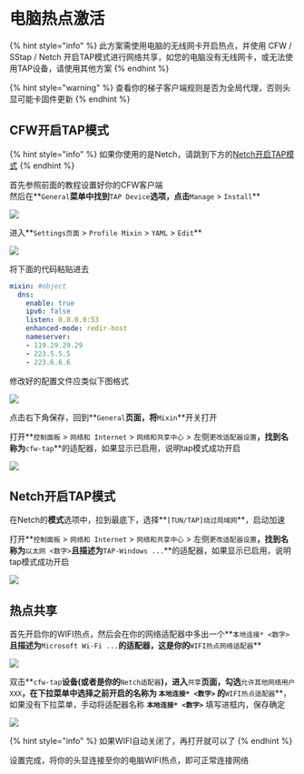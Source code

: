 # 电脑热点激活

{% hint style="info" %}
此方案需使用电脑的无线网卡开启热点，并使用 CFW / SStap / Netch 开启TAP模式进行网络共享，如您的电脑没有无线网卡，或无法使用TAP设备，请使用其他方案
{% endhint %}

{% hint style="warning" %}
查看你的梯子客户端规则是否为全局代理，否则头显可能卡固件更新
{% endhint %}

## CFW开启TAP模式

{% hint style="info" %}
如果你使用的是Netch，请跳到下方的[Netch开启TAP模式](https://app.gitbook.com/@eyw015/s/oculus/~/drafts/-MSlDGeOsd7wQwJW6Qvh/oc-net/quest-net/hotspot#netch-kai-qi-tap-mo-shi)
{% endhint %}

首先参照前面的教程设置好你的CFW客户端  
然后在**`General`**菜单中找到**`TAP Device`**选项，点击**`Manage` &gt; `Install`**

![](https://cdn.jsdelivr.net/gh/EYW-015/Oculus-guide-China/clash/clash51.png)

进入**`Settings页面` &gt; `Profile Mixin` &gt; `YAML` &gt; `Edit`**

![](https://cdn.jsdelivr.net/gh/EYW-015/Oculus-guide-China/clash/clash61.png)

将下面的代码粘贴进去

```yaml
mixin: #object
  dns:
    enable: true
    ipv6: false
    listen: 0.0.0.0:53
    enhanced-mode: redir-host
    nameserver:
    - 119.29.29.29
    - 223.5.5.5
    - 223.6.6.6
```

修改好的配置文件应类似下图格式

![](https://cdn.jsdelivr.net/gh/EYW-015/Oculus-guide-China/clash/clash71.png)

点击右下角保存，回到**`General`**页面，将**`Mixin`**开关打开

打开**`控制面板` &gt; `网络和 Internet` &gt; `网络和共享中心` &gt; 左侧`更改适配器设置`**，找到名称为**`cfw-tap`**的适配器，如果显示已启用，说明tap模式成功开启

![](https://cdn.jsdelivr.net/gh/EYW-015/Oculus-guide-China/clash/clash8.png)

## Netch开启TAP模式

在Netch的**模式**选项中，拉到最底下，选择**`[TUN/TAP]绕过局域网`**，启动加速

打开**`控制面板` &gt; `网络和 Internet` &gt; `网络和共享中心` &gt; 左侧`更改适配器设置`**，找到名称为**`以太网 <数字>`**且描述为**`TAP-Windows ...`**的适配器，如果显示已启用，说明tap模式成功开启

![](https://cdn.jsdelivr.net/gh/EYW-015/Oculus-guide-China/netch/netch4.png)

## 热点共享

首先开启你的WIFI热点，然后会在你的网络适配器中多出一个**`本地连接* <数字>`**且描述为**`Microsoft Wi-Fi ...`**的适配器，这是你的**`WIFI热点网络适配器`**

![](https://cdn.jsdelivr.net/gh/EYW-015/Oculus-guide-China/clash/clash9.png)

双击**`cfw-tap`**设备\(或者是你的**`Netch适配器`**\)，进入**`共享`**页面，勾选**`允许其他网络用户XXX`**，在下拉菜单中选择之前开启的名称为 **`本地连接* <数字>`** 的**`WIFI热点适配器`**，如果没有下拉菜单，手动将适配器名称 **`本地连接* <数字>`** 填写进框内，保存确定

![](https://cdn.jsdelivr.net/gh/EYW-015/Oculus-guide-China/clash/clash10.png)

{% hint style="info" %}
如果WIFI自动关闭了，再打开就可以了
{% endhint %}

设置完成，将你的头显连接至你的电脑WIFI热点，即可正常连接网络


